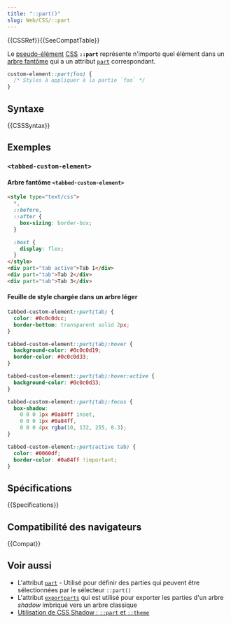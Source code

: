 ```yaml
---
title: "::part()"
slug: Web/CSS/::part
---
```


{{CSSRef}}{{SeeCompatTable}}

Le [pseudo-élément](/fr/docs/Web/CSS/Pseudo-elements) [CSS](/fr/docs/Web/CSS) **`::part`** représente n'importe quel élément dans un [arbre fantôme](/fr/docs/Web/Web_Components/Using_shadow_DOM) qui a un attribut [`part`](/fr/docs/Web/HTML/Global_attributes#part) correspondant.

```css
custom-element::part(foo) {
  /* Styles à appliquer à la partie `foo` */
}
```

## Syntaxe

{{CSSSyntax}}

## Exemples

### `<tabbed-custom-element>`

#### Arbre fantôme `<tabbed-custom-element>`

```html
<style type="text/css">
  *,
  ::before,
  ::after {
    box-sizing: border-box;
  }

  :host {
    display: flex;
  }
</style>
<div part="tab active">Tab 1</div>
<div part="tab">Tab 2</div>
<div part="tab">Tab 3</div>
```

#### Feuille de style chargée dans un arbre léger

```css
tabbed-custom-element::part(tab) {
  color: #0c0c0dcc;
  border-bottom: transparent solid 2px;
}

tabbed-custom-element::part(tab):hover {
  background-color: #0c0c0d19;
  border-color: #0c0c0d33;
}

tabbed-custom-element::part(tab):hover:active {
  background-color: #0c0c0d33;
}

tabbed-custom-element::part(tab):focus {
  box-shadow:
    0 0 0 1px #0a84ff inset,
    0 0 0 1px #0a84ff,
    0 0 0 4px rgba(10, 132, 255, 0.3);
}

tabbed-custom-element::part(active tab) {
  color: #0060df;
  border-color: #0a84ff !important;
}
```

## Spécifications

{{Specifications}}

## Compatibilité des navigateurs

{{Compat}}

## Voir aussi

- L'attribut [`part`](/fr/docs/Web/HTML/Global_attributes#part) - Utilisé pour définir des parties qui peuvent être sélectionnées par le sélecteur `::part()`
- L'attribut [`exportparts`](/fr/docs/Web/HTML/Global_attributes#exportparts) qui est utilisé pour exporter les parties d'un arbre _shadow_ imbriqué vers un arbre classique
- [Utilisation de CSS Shadow : `::part` et `::theme`](https://github.com/fergald/docs/blob/master/explainers/css-shadow-parts-1.md)
